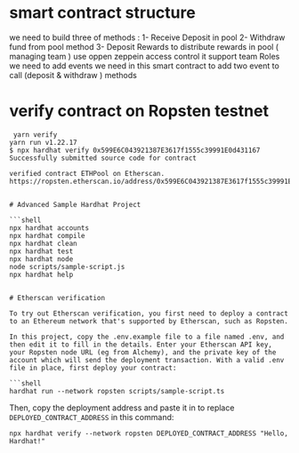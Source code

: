# smart contract structure
we need to build three of methods : 
1- Receive Deposit in pool
2- Withdraw fund from pool method 
3- Deposit Rewards to distribute rewards in pool ( managing team )
use oppen zeppein access control it support team Roles 
we need to add events we need in this smart contract to add two event to call (deposit & withdraw ) methods

# verify contract on Ropsten testnet
```
 yarn verify
yarn run v1.22.17
$ npx hardhat verify 0x599E6C043921387E3617f1555c39991E0d431167
Successfully submitted source code for contract

verified contract ETHPool on Etherscan.
https://ropsten.etherscan.io/address/0x599E6C043921387E3617f1555c39991E0d431167#code


# Advanced Sample Hardhat Project

```shell
npx hardhat accounts
npx hardhat compile
npx hardhat clean
npx hardhat test
npx hardhat node
node scripts/sample-script.js
npx hardhat help


# Etherscan verification

To try out Etherscan verification, you first need to deploy a contract to an Ethereum network that's supported by Etherscan, such as Ropsten.

In this project, copy the .env.example file to a file named .env, and then edit it to fill in the details. Enter your Etherscan API key, your Ropsten node URL (eg from Alchemy), and the private key of the account which will send the deployment transaction. With a valid .env file in place, first deploy your contract:

```shell
hardhat run --network ropsten scripts/sample-script.ts
```

Then, copy the deployment address and paste it in to replace `DEPLOYED_CONTRACT_ADDRESS` in this command:

```shell
npx hardhat verify --network ropsten DEPLOYED_CONTRACT_ADDRESS "Hello, Hardhat!"
```



